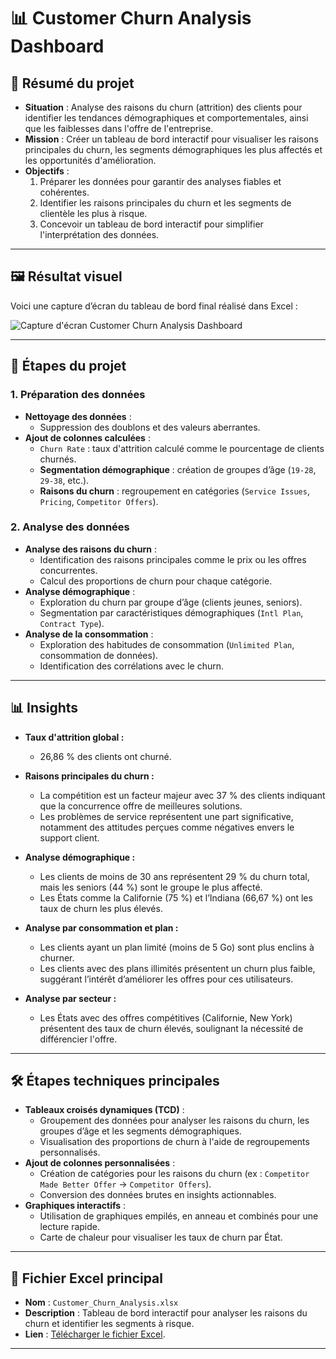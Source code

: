 # 📊 Customer Churn Analysis Dashboard

## 📝 Résumé du projet
- **Situation** : Analyse des raisons du churn (attrition) des clients pour identifier les tendances démographiques et comportementales, ainsi que les faiblesses dans l'offre de l'entreprise.
- **Mission** : Créer un tableau de bord interactif pour visualiser les raisons principales du churn, les segments démographiques les plus affectés et les opportunités d'amélioration.
- **Objectifs** :
  1. Préparer les données pour garantir des analyses fiables et cohérentes.
  2. Identifier les raisons principales du churn et les segments de clientèle les plus à risque.
  3. Concevoir un tableau de bord interactif pour simplifier l'interprétation des données.

---

## 🖼 Résultat visuel
Voici une capture d’écran du tableau de bord final réalisé dans Excel :

![Capture d'écran Customer Churn Analysis Dashboard](https://github.com/Arnaudl44/Excel-Projects/blob/main/Customer%20Churn%20Analysis/images/Capture%20d'%C3%A9cran_Customer_Churn_Analysis.png?raw=true)

---

## 📂 Étapes du projet

### 1. Préparation des données 
- **Nettoyage des données** : 
  - Suppression des doublons et des valeurs aberrantes.
- **Ajout de colonnes calculées** :
  - `Churn Rate` : taux d'attrition calculé comme le pourcentage de clients churnés.
  - **Segmentation démographique** : création de groupes d’âge (`19-28`, `29-38`, etc.).
  - **Raisons du churn** : regroupement en catégories (`Service Issues`, `Pricing`, `Competitor Offers`).

### 2. Analyse des données 
- **Analyse des raisons du churn** :
  - Identification des raisons principales comme le prix ou les offres concurrentes.
  - Calcul des proportions de churn pour chaque catégorie.
- **Analyse démographique** :
  - Exploration du churn par groupe d’âge (clients jeunes, seniors).
  - Segmentation par caractéristiques démographiques (`Intl Plan`, `Contract Type`).
- **Analyse de la consommation** :
  - Exploration des habitudes de consommation (`Unlimited Plan`, consommation de données).
  - Identification des corrélations avec le churn.

---

## 📊 Insights

- **Taux d'attrition global :**
  - 26,86 % des clients ont churné.

- **Raisons principales du churn :**
  - La compétition est un facteur majeur avec 37 % des clients indiquant que la concurrence offre de meilleures solutions.
  - Les problèmes de service représentent une part significative, notamment des attitudes perçues comme négatives envers le support client.

- **Analyse démographique :**
  - Les clients de moins de 30 ans représentent 29 % du churn total, mais les seniors (44 %) sont le groupe le plus affecté.
  - Les États comme la Californie (75 %) et l’Indiana (66,67 %) ont les taux de churn les plus élevés.

- **Analyse par consommation et plan :**
  - Les clients ayant un plan limité (moins de 5 Go) sont plus enclins à churner.
  - Les clients avec des plans illimités présentent un churn plus faible, suggérant l’intérêt d’améliorer les offres pour ces utilisateurs.

- **Analyse par secteur :**
  - Les États avec des offres compétitives (Californie, New York) présentent des taux de churn élevés, soulignant la nécessité de différencier l'offre.

---

## 🛠️ Étapes techniques principales
- **Tableaux croisés dynamiques (TCD)** :
  - Groupement des données pour analyser les raisons du churn, les groupes d’âge et les segments démographiques.
  - Visualisation des proportions de churn à l'aide de regroupements personnalisés.
- **Ajout de colonnes personnalisées** :
  - Création de catégories pour les raisons du churn (ex : `Competitor Made Better Offer` → `Competitor Offers`).
  - Conversion des données brutes en insights actionnables.
- **Graphiques interactifs** :
  - Utilisation de graphiques empilés, en anneau et combinés pour une lecture rapide.
  - Carte de chaleur pour visualiser les taux de churn par État.

---

## 📄 Fichier Excel principal
- **Nom** : `Customer_Churn_Analysis.xlsx`
- **Description** : Tableau de bord interactif pour analyser les raisons du churn et identifier les segments à risque.
- **Lien** : [Télécharger le fichier Excel](https://github.com/Arnaudl44/Excel-Projects/blob/main/Customer%20Churn%20Analysis/files/Customer_Churn_Analysis.xlsx).

---
